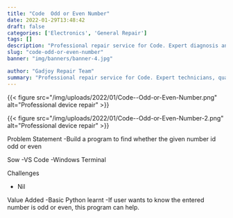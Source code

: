```yaml
---
title: "Code  Odd or Even Number"
date: 2022-01-29T13:48:42
draft: false
categories: ['Electronics', 'General Repair']
tags: []
description: "Professional repair service for Code. Expert diagnosis and quality repairs in Bangalore."
slug: "code-odd-or-even-number"
banner: "img/banners/banner-4.jpg"

author: "Gadjoy Repair Team"
summary: "Professional repair service for Code. Expert technicians, quality parts, warranty included."
---
```


{{< figure src="/img/uploads/2022/01/Code--Odd-or-Even-Number.png" alt="Professional device repair" >}}

{{< figure src="/img/uploads/2022/01/Code--Odd-or-Even-Number-2.png" alt="Professional device repair" >}}

Problem Statement -Build a program to find whether the given number id odd or even

Sow -VS Code -Windows Terminal

Challenges

- Nil

Value Added -Basic Python learnt -If user wants to know the entered number is odd or even, this program can help.
